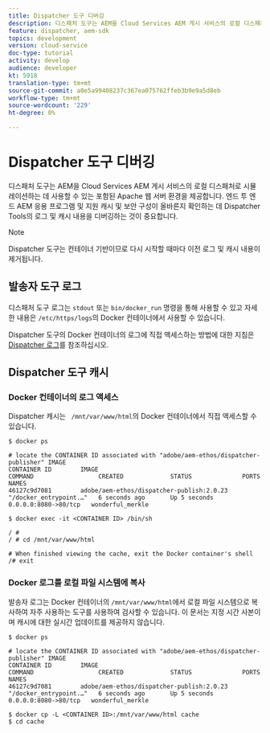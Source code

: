 ```yaml
---
title: Dispatcher 도구 디버깅
description: 디스패처 도구는 AEM을 Cloud Services AEM 게시 서비스의 로컬 디스패처로 시뮬레이션하는 데 사용할 수 있는 포함된 Apache 웹 서버 환경을 제공합니다. 엔드 투 엔드 AEM 응용 프로그램 및 지원 캐시 및 보안 구성이 올바른지 확인하는 데 Dispatcher Tools의 로그 및 캐시 내용을 디버깅하는 것이 중요합니다.
feature: dispatcher, aem-sdk
topics: development
version: cloud-service
doc-type: tutorial
activity: develop
audience: developer
kt: 5918
translation-type: tm+mt
source-git-commit: a0e5a99408237c367ea075762ffeb3b9e9a5d8eb
workflow-type: tm+mt
source-wordcount: '229'
ht-degree: 0%

---
```



# Dispatcher 도구 디버깅

디스패처 도구는 AEM을 Cloud Services AEM 게시 서비스의 로컬 디스패처로 시뮬레이션하는 데 사용할 수 있는 포함된 Apache 웹 서버 환경을 제공합니다.
엔드 투 엔드 AEM 응용 프로그램 및 지원 캐시 및 보안 구성이 올바른지 확인하는 데 Dispatcher Tools의 로그 및 캐시 내용을 디버깅하는 것이 중요합니다.

>[!NOTE]
>
>Dispatcher 도구는 컨테이너 기반이므로 다시 시작할 때마다 이전 로그 및 캐시 내용이 제거됩니다.

## 발송자 도구 로그

디스패처 도구 로그는 `stdout` 또는 `bin/docker_run` 명령을 통해 사용할 수 있고 자세한 내용은 `/etc/https/logs`의 Docker 컨테이너에서 사용할 수 있습니다.

Dispatcher 도구의 Docker 컨테이너의 로그에 직접 액세스하는 방법에 대한 지침은 [Dispatcher 로그](./logs.md#dispatcher-logs)를 참조하십시오.

## Dispatcher 도구 캐시

### Docker 컨테이너의 로그 액세스

Dispatcher 캐시는 ` /mnt/var/www/html`의 Docker 컨테이너에서 직접 액세스할 수 있습니다.

```shell
$ docker ps

# locate the CONTAINER ID associated with "adobe/aem-ethos/dispatcher-publisher" IMAGE
CONTAINER ID        IMAGE                                       COMMAND                  CREATED             STATUS              PORTS                  NAMES
46127c9d7081        adobe/aem-ethos/dispatcher-publish:2.0.23   "/docker_entrypoint.…"   6 seconds ago       Up 5 seconds        0.0.0.0:8080->80/tcp   wonderful_merkle

$ docker exec -it <CONTAINER ID> /bin/sh

/ # 
/ # cd /mnt/var/www/html

# When finished viewing the cache, exit the Docker container's shell
/# exit
```

### Docker 로그를 로컬 파일 시스템에 복사

발송자 로그는 Docker 컨테이너의 `/mnt/var/www/html`에서 로컬 파일 시스템으로 복사하여 자주 사용하는 도구를 사용하여 검사할 수 있습니다. 이 문서는 지정 시간 사본이며 캐시에 대한 실시간 업데이트를 제공하지 않습니다.

```shell
$ docker ps

# locate the CONTAINER ID associated with "adobe/aem-ethos/dispatcher-publisher" IMAGE
CONTAINER ID        IMAGE                                       COMMAND                  CREATED             STATUS              PORTS                  NAMES
46127c9d7081        adobe/aem-ethos/dispatcher-publish:2.0.23   "/docker_entrypoint.…"   6 seconds ago       Up 5 seconds        0.0.0.0:8080->80/tcp   wonderful_merkle

$ docker cp -L <CONTAINER ID>:/mnt/var/www/html cache 
$ cd cache
```


